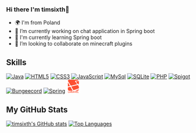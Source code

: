 ### Hi there I'm timsixth👋

* 🌍 I'm from Poland
* 🔭 I’m currently working on chat application in Spring boot
* 🧠 I'm currently learning Spring boot
* 👯 I’m looking to collaborate on minecraft plugins


## Skills
<p align="left">
<a href="https://www.oracle.com/java/" target="_blank" rel="noreferrer">
  <img src="https://raw.githubusercontent.com/danielcranney/readme-generator/main/public/icons/skills/java-colored.svg" width="36" height="36" alt="Java" /></a>
  <a href="https://developer.mozilla.org/en-US/docs/Glossary/HTML5" target="_blank" rel="noreferrer">
    <img src="https://raw.githubusercontent.com/danielcranney/readme-generator/main/public/icons/skills/html5-colored.svg" width="36" height="36" alt="HTML5" /></a>
   <a href="https://developer.mozilla.org/en-US/docs/Web/CSS" target="_blank" rel="noreferrer">
    <img src="https://raw.githubusercontent.com/danielcranney/readme-generator/main/public/icons/skills/css3-colored.svg" width="36" height="36" alt="CSS3" /></a>
  <a href="https://developer.mozilla.org/en-US/docs/Web/JavaScript" target="_blank" rel="noreferrer">
    <img src="https://raw.githubusercontent.com/danielcranney/readme-generator/main/public/icons/skills/javascript-colored.svg" width="36" height="36" alt="JavaScript" /></a>
  <a href="https://www.mysql.com/" target="_blank" rel="noreferrer">
    <img src="https://raw.githubusercontent.com/danielcranney/readme-generator/main/public/icons/skills/mysql-colored.svg" width="36" height="36" alt="MySql" /></a>
  <a href="https://www.sqlite.org/index.html" target="_blank" rel="noreferrer">
    <img src="https://www.vectorlogo.zone/logos/sqlite/sqlite-icon.svg" width="36" height="36" alt="SQLite" /></a>
  <a href="https://www.php.net/" target="_blank" rel="noreferrer">
    <img src="https://raw.githubusercontent.com/danielcranney/readme-generator/main/public/icons/skills/php-colored.svg" width="36" height="36" alt="PHP" /></a>
  <a href="https://www.spigotmc.org/" target="_blank" rel="noreferrer">
    <img src="https://timsixth.pl/plugins_images/spigot.png" width="36" height="36" alt="Spigot" /></a>
  <a href="https://github.com/SpigotMC/BungeeCord" target="_blank" rel="noreferrer">
    <img src="https://timsixth.pl/plugins_images/bungee.png" width="36" height="36" alt="Bungeecord" /></a>
  <a href="https://spring.io/" target="_blank" rel="noreferrer">
    <img src="https://www.vectorlogo.zone/logos/springio/springio-icon.svg" width="36" height="36" alt="Spring" /></a>
  <a href="https://laravel.com/" target="_blank" rel="noreferrer">
    <img src="https://raw.githubusercontent.com/devicons/devicon/master/icons/laravel/laravel-plain-wordmark.svg" width="36" height="36" alt="Larevel" /></a>
</p>
<h2>My GitHub Stats</h2>
<p align="left">
<a href="http://www.github.com/timsixth">
  <img src="https://github-readme-stats.vercel.app/api?username=timsixth&show_icons=true&hide=&count_private=true&title_color=0891b2&text_color=ffffff&icon_color=0891b2&bg_color=1c1917&hide_border=true&show_icons=true" alt="timsixth's GitHub stats" /></a>
<a href="http://www.github.com/timsixth">
  <img src="https://github-readme-stats.vercel.app/api/top-langs/?username=timsixth&langs_count=10&title_color=0891b2&text_color=ffffff&icon_color=0891b2&bg_color=1c1917&hide_border=true&locale=en&custom_title=Top%20%Languages" alt="Top Languages" /></a>
</p>

